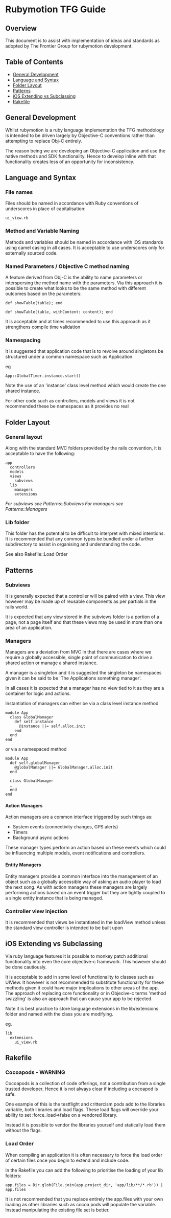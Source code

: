 # Rubymotion TFG Guide

## Overview

This document is to assist with implementation of ideas and standards as adopted by The Frontier Group for rubymotion development.

## Table of Contents

* [General Development](#general-development)
* [Language and Syntax](#language-and-syntax)
* [Folder Layout](#folder-layout)
* [Patterns](#patterns)
* [iOS Extending vs Subclassing](#ios-extending-vs-subclassing)
* [Rakefile](#rakefile)

## General Development

Whilst rubymotion is a ruby language implementation the TFG methodology is intended to be driven largely by Objective-C conventions rather than attempting to replace Obj-C entirely.

The reason being we are developing an Objective-C application and use the native methods and SDK functionality. Hence to develop inline with that functionality creates less of an opportunity for inconsistency. 

## Language and Syntax

### File names

Files should be named in accordance with Ruby conventions of underscores in place of capitalisation:

    ui_view.rb

### Method and Variable Naming

Methods and variables should be named in accordance with iOS standards using camel casing in all cases. It is acceptable to use underscores only for externally sourced code.

### Named Parameters / Objective C method naming

A feature derived from Obj-C is the ability to name parameters or interspersing the method name with the parameters. Via this approach it is possible to create what looks to be the same method with different outcomes based on the parameters:

    def showTable(table); end
    
    def showTable(table, withContent: content); end
    
It is acceptable and at times recommended to use this approach as it strengthens compile time validation

### Namespacing

It is suggested that application code that is to revolve around singletons be structured under a common namespace such as Application. 

eg

    App::GlobalTimer.instance.start()

Note the use of an 'instance' class level method which would create the one shared instance.

For other code such as controllers, models and views it is not recommended these be namespaces as it provides no real 

## Folder Layout

### General layout

Along with the standard MVC folders provided by the rails convention, it is acceptable to have the following:

    app
      controllers
      models
      views
        subviews
      lib
        managers
        extensions
        
*For subviews see Patterns::Subviews*
*For managers see Patterns::Managers*   

### Lib folder

This folder has the potential to be difficult to interpret with mixed intentions. It is recommended that any common types be bundled under a further subdirectory to assist in organising and understanding the code.

See also Rakefile::Load Order

## Patterns

### Subviews

It is generally expected that a controller will be paired with a view. This view however may be made up of reusable components as per partials in the rails world.

It is expected that any view stored in the subviews folder is a portion of a page, not a page itself and that these views may be used in more than one area of an application.

### Managers

Managers are a deviation from MVC in that there are cases where we require a globally accessible, single point of communication to drive a shared action or manage a shared instance.

A manager is a singleton and it is suggested the singleton be namespaces given it can be said to be 'The Applications something manager'. 

In all cases it is expected that a manager has no view tied to it as they are a container for logic and actions.

Instantiation of managers can either be via a class level instance method

	module App
	  class GlobalManager
	    def self.instance
	      @instance ||= self.alloc.init
	    end
	  end
	end
	
or via a namespaced method

	module App
	  def self.globalManager
	  	@globalManager ||= GlobalManager.alloc.init
	  end
	  
	  class GlobalManager
	  …
	  end
	end

#### Action Managers

Action managers are a common interface triggered by such things as:

* System events (connectivity changes, GPS alerts)
* Timers
* Background async actions

These manager types perform an action based on these events which could be influencing multiple models, event notifications and controllers.

#### Entity Managers

Entity managers provide a common interface into the management of an object such as a globally accessible way of asking an audio player to load the next song. As with action managers these managers are largely performing actions based on an event trigger but they are tightly coupled to a single entity instance that is being managed.

### Controller view injection

It is recommended that views be instantiated in the loadView method unless the standard view controller is intended to be built upon

## iOS Extending vs Subclassing

Via ruby language features it is possible to monkey patch additional functionality into even the core objective-c framework. This however should be done cautiously.

It is acceptable to add in some level of functionality to classes such as UIView. It however is not recommended to substitute functionality for these methods given it could have major implications to other areas of the app. The approach of replacing core functionality or in Objecive-c terms 'method swizzling' is also an approach that can cause your app to be rejected.

Note it is best practice to store language extensions in the lib/extensions folder and named with the class you are modifying.

eg.

    lib
      extensions
        ui_view.rb

## Rakefile

### Cocoapods - WARNING

Cocoapods is a collection of code offerings, not a contribution from a single trusted developer. Hence it is not always clear if including a cocoapod is safe.

One example of this is the testflight and crittercism pods add to the libraries variable, both libraries and load flags. These load flags will override your ability to set :force_load=>false on a vendored library.

Instead it is possible to vendor the libraries yourself and statically load them without the flags. 

### Load Order

When compiling an application it is often necessary to force the load order of certain files once you begin to extend and include code.

In the Rakefile you can add the following to prioritise the loading of your lib folders:

	app.files = Dir.glob(File.join(app.project_dir, 'app/lib/**/*.rb')) | app.files
	
It is not recommended that you replace entirely the app.files with your own loading as other libraries such as cocoa pods will populate the variable. Instead manipulating the existing file set is better.